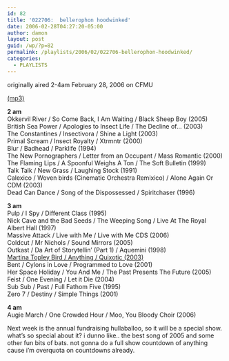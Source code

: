 ```yaml
---
id: 82
title: '022706:  bellerophon hoodwinked'
date: 2006-02-28T04:27:20-05:00
author: damon
layout: post
guid: /wp/?p=82
permalink: /playlists/2006/02/022706-bellerophon-hoodwinked/
categories:
  - PLAYLISTS
---
```

originally aired 2-4am February 28, 2006 on CFMU

[(mp3)](https://storage.cloud.google.com/radioslipstream/radio/slipstream022706.mp3)

**2 am**  
Okkervil River / So Come Back, I Am Waiting / Black Sheep Boy (2005)  
British Sea Power / Apologies to Insect Life / The Decline of… (2003)  
The Constantines / Insectivora / Shine a Light (2003)  
Primal Scream / Insect Royalty / Xtrmntr (2000)  
Blur / Badhead / Parklife (1994)  
The New Pornographers / Letter from an Occupant / Mass Romantic (2000)  
The Flaming Lips / A Spoonful Weighs A Ton / The Soft Bulletin (1999)  
Talk Talk / New Grass / Laughing Stock (1991)  
Calexico / Woven birds (Cinematic Orchestra Remixico) / Alone Again Or CDM (2003)  
Dead Can Dance / Song of the Dispossessed / Spiritchaser (1996)

**3 am**  
Pulp / I Spy / Different Class (1995)  
Nick Cave and the Bad Seeds / The Weeping Song / Live At The Royal Albert Hall (1997)  
Massive Attack / Live with Me / Live with Me CDS (2006)  
Coldcut / Mr Nichols / Sound Mirrors (2005)  
Outkast / Da Art of Storytellin’ (Part 1) / Aquemini (1998)  
[Martina Topley Bird / Anything / Quixotic (2003)](/2004/08/10/anything/)  
Bent / Cylons in Love / Programmed to Love (2001)  
Her Space Holiday / You And Me / The Past Presents The Future (2005)  
Feist / One Evening / Let it Die (2004)  
Sub Sub / Past / Full Fathom Five (1995)  
Zero 7 / Destiny / Simple Things (2001)

**4 am**  
Augie March / One Crowded Hour / Moo, You Bloody Choir (2006)

Next week is the annual fundraising hullaballoo, so it will be a special show. what’s so special about it? i dunno like.. the best song of 2005 and some other fun bits of bats. not gonna do a full show countdown of anything cause i’m overquota on countdowns already.